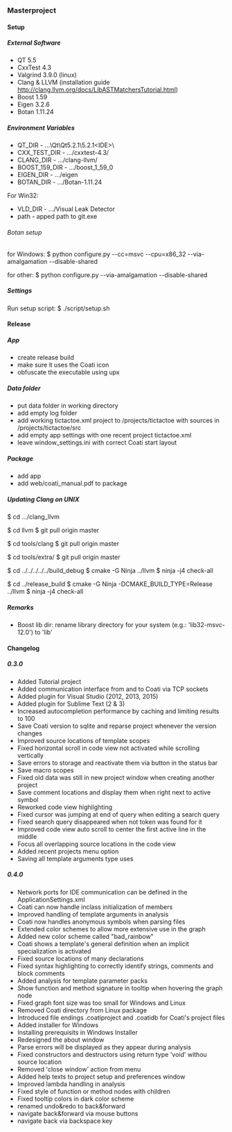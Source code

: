 ### Masterproject

#### Setup

##### External Software

* QT 5.5
* CxxTest 4.3
* Valgrind 3.9.0 (linux)
* Clang & LLVM (installation guide http://clang.llvm.org/docs/LibASTMatchersTutorial.html)
* Boost 1.59
* Eigen 3.2.6
* Botan 1.11.24

##### Environment Variables

* QT_DIR - ...\Qt\Qt5.2.1\5.2.1\<IDE>\
* CXX_TEST_DIR - .../cxxtest-4.3/
* CLANG_DIR - .../clang-llvm/
* BOOST_159_DIR - .../boost_1_59_0
* EIGEN_DIR - .../eigen
* BOTAN_DIR - .../Botan-1.11.24

For Win32:
* VLD_DIR - .../Visual Leak Detector
* path - apped path to git.exe

###### Botan setup

for Windows:
$ python configure.py --cc=msvc --cpu=x86_32 --via-amalgamation --disable-shared

for other:
$ python configure.py --via-amalgamation --disable-shared

##### Settings

Run setup script:
$ ./script/setup.sh

#### Release

##### App
* create release build
* make sure it uses the Coati icon
* obfuscate the executable using upx

##### Data folder
* put data folder in working directory
* add empty log folder
* add working tictactoe.xml project to /projects/tictactoe with sources in /projects/tictactoe/src
* add empty app settings with one recent project tictactoe.xml
* leave window_settings.ini with correct Coati start layout

##### Package
* add app
* add web/coati_manual.pdf to package

##### Updating Clang on UNIX

$ cd .../clang_llvm

$ cd llvm
$ git pull origin master

$ cd tools/clang
$ git pull origin master

$ cd tools/extra/
$ git pull origin master

$ cd ../../../../../build_debug
$ cmake -G Ninja ../llvm
$ ninja -j4 check-all

$ cd ../release_build
$ cmake -G Ninja -DCMAKE_BUILD_TYPE=Release ../llvm
$ ninja -j4 check-all

##### Remarks

* Boost lib dir: rename library directory for your system (e.g.: 'lib32-msvc-12.0') to 'lib'

#### Changelog

##### 0.3.0

* Added Tutorial project
* Added communication interface from and to Coati via TCP sockets
* Added plugin for Visual Studio (2012, 2013, 2015)
* Added plugin for Sublime Text (2 & 3)
* Increased autocompletion performance by caching and limiting results to 100
* Save Coati version to sqlite and reparse project whenever the version changes
* Improved source locations of template scopes
* Fixed horizontal scroll in code view not activated while scrolling vertically
* Save errors to storage and reactivate them via button in the status bar
* Save macro scopes
* Fixed old data was still in new project window when creating another project
* Save comment locations and display them when right next to active symbol
* Reworked code view highlighting
* Fixed cursor was jumping at end of query when editing a search query
* Fixed search query disappeared when not token was found for it
* Improved code view auto scroll to center the first active line in the middle
* Focus all overlapping source locations in the code view
* Added recent projects menu option
* Saving all template arguments type uses

##### 0.4.0

* Network ports for IDE communication can be defined in the ApplicationSettings.xml
* Coati can now handle inclass initialization of members
* Improved handling of template arguments in analysis
* Coati now handles anonymous symbols when parsing files
* Extended color schemes to allow more extensive use in the graph
* Added new color scheme called "bad_rainbow"
* Coati shows a template's general definition when an implicit specialization is activated
* Fixed source locations of many declarations
* Fixed syntax highlighting to correctly identify strings, comments and block comments
* Added analysis for template parameter packs
* Show function and method signature in tooltip when hovering the graph node
* Fixed graph font size was too small for Windows and Linux
* Removed Coati directory from Linux package
* Introduced file endings .coatiproject and .coatidb for Coati's project files
* Added installer for Windows
* Installing prerequisits in Windows Installer
* Redesigned the about window
* Parse errors will be displayed as they appear during analysis
* Fixed constructors and destructors using return type 'void' withou source location
* Removed 'close window' action from menu
* Added help texts to project setup and preferences window
* Improved lambda handling in analysis
* Fixed style of function or method nodes with children
* Fixed tooltip colors in dark color scheme
* renamed undo&redo to back&forward
* navigate back&forward via mouse buttons
* navigate back via backspace key

